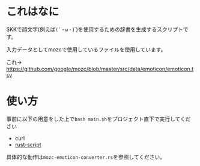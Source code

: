 # これはなに
SKKで顔文字(例えば`(´・ω・`)`)を使用するための辞書を生成するスクリプトです。

入力データとしてmozcで使用しているファイルを使用しています。

これ→ https://github.com/google/mozc/blob/master/src/data/emoticon/emoticon.tsv

# 使い方
事前に以下の用意をした上で`bash main.sh`をプロジェクト直下で実行してください
- curl
- [rust-script](https://rust-script.org/)

具体的な動作は`mozc-emoticon-converter.rs`を参照してください。
